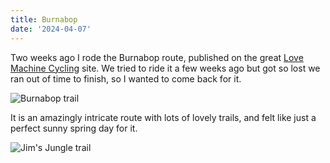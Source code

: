 ```yaml
---
title: Burnabop
date: '2024-04-07'
---
```


Two weeks ago I rode the Burnabop route, published on the great [Love Machine Cycling](https://www.lovemachinecycling.ca/) site. We tried to ride it a few weeks ago but got so lost we ran out of time to finish, so I wanted to come back for it.

![Burnabop trail](/images/burnabop-march-2024/burnabop-trail.jpeg)

It is an amazingly intricate route with lots of lovely trails, and felt like just a perfect sunny spring day for it.

![Jim's Jungle trail](/images/burnabop-march-2024/jims-jungle.jpeg)
